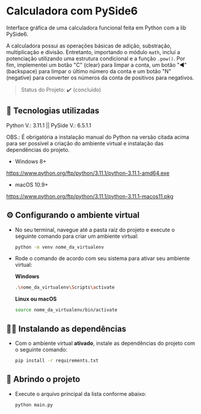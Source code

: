 # Calculadora com PySide6

Interface gráfica de uma calculadora funcional feita em Python com a lib PySide6.

A calculadora possui as operações básicas de adição, substração, multiplicação e divisão. Entretanto, importando o módulo <code>math</code>, incluí a potenciação utilizando uma estrutura condicional e a função <code>.pow()</code>. Por fim, implementei um botão "C" (clear) para limpar a conta, um botão "◀" (backspace) para limpar o último número da conta e um botão "N" (negative) para converter os números da conta de positivos para negativos.

> Status do Projeto: ✔️ (concluído)

## 🔧 Tecnologias utilizadas
Python V.: 3.11.1 || PySide V.: 6.5.1.1

OBS.: É obrigatória a instalação manual do Python na versão citada acima para ser possível a criação do ambiente virtual e instalação das dependências do projeto.

- Windows 8+

https://www.python.org/ftp/python/3.11.1/python-3.11.1-amd64.exe

- macOS 10.9+

https://www.python.org/ftp/python/3.11.1/python-3.11.1-macos11.pkg

## ⚙️ Configurando o ambiente virtual
* No seu terminal, navegue até a pasta raiz do projeto e execute o seguinte comando para criar um ambiente virtual:

  ```bash
  python -m venv nome_da_virtualenv
  ```

* Rode o comando de acordo com seu sistema para ativar seu ambiente virtual:

  **Windows**
  ```bash
  .\nome_da_virtualenv\Scripts\activate
  ```
  
  **Linux ou macOS**
  ```bash
  source nome_da_virtualenv/bin/activate
  ```

## 🧑‍🔬 Instalando as dependências
* Com o ambiente virtual **ativado**, instale as dependências do projeto com o seguinte comando:
  
  ```bash
  pip install -r requirements.txt
  ```

## 📂 Abrindo o projeto
* Execute o arquivo principal da lista conforme abaixo:

  ```bash
  python main.py
  ```
